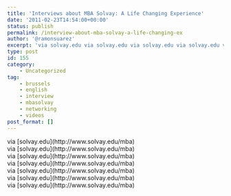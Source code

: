 ```yaml
---
title: 'Interviews about MBA Solvay: A Life Changing Experience'
date: '2011-02-23T14:54:00+00:00'
status: publish
permalink: /interview-about-mba-solvay-a-life-changing-ex
author: '@ramonsuarez'
excerpt: 'via solvay.edu via solvay.edu via solvay.edu via solvay.edu via solvay.edu via solvay.edu via solvay.edu'
type: post
id: 155
category:
    - Uncategorized
tag:
    - brussels
    - english
    - interview
    - mbasolvay
    - networking
    - videos
post_format: []
---
```

<div class="posterous_quote_citation">via [solvay.edu](http://www.solvay.edu/mba)</div><div class="posterous_bookmarklet_entry"><div class="posterous_quote_citation">via [solvay.edu](http://www.solvay.edu/mba)</div></div><div class="posterous_quote_citation">via [solvay.edu](http://www.solvay.edu/mba)</div><div class="posterous_quote_citation">via [solvay.edu](http://www.solvay.edu/mba)</div><div class="posterous_quote_citation">via [solvay.edu](http://www.solvay.edu/mba)</div><div class="posterous_quote_citation">via [solvay.edu](http://www.solvay.edu/mba)</div><div class="posterous_quote_citation">via [solvay.edu](http://www.solvay.edu/mba)</div><div></div>